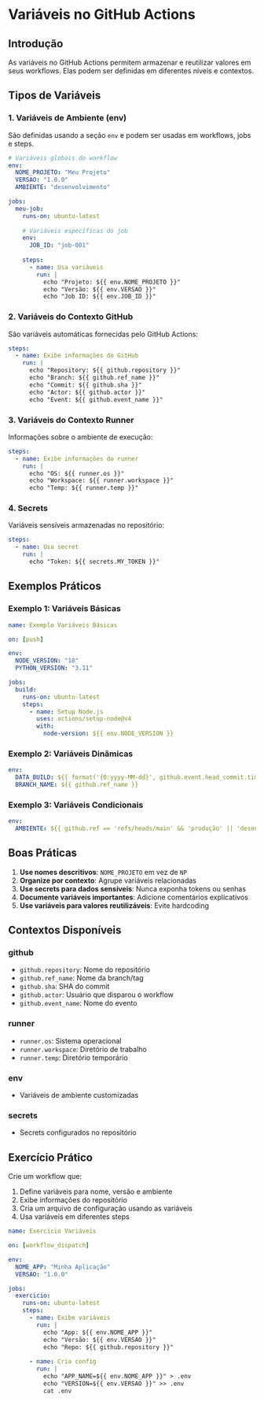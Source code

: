 # Variáveis no GitHub Actions

## Introdução

As variáveis no GitHub Actions permitem armazenar e reutilizar valores em seus workflows. Elas podem ser definidas em diferentes níveis e contextos.

## Tipos de Variáveis

### 1. Variáveis de Ambiente (env)

São definidas usando a seção `env` e podem ser usadas em workflows, jobs e steps.

```yaml
# Variáveis globais do workflow
env:
  NOME_PROJETO: "Meu Projeto"
  VERSAO: "1.0.0"
  AMBIENTE: "desenvolvimento"

jobs:
  meu-job:
    runs-on: ubuntu-latest
    
    # Variáveis específicas do job
    env:
      JOB_ID: "job-001"
      
    steps:
      - name: Usa variáveis
        run: |
          echo "Projeto: ${{ env.NOME_PROJETO }}"
          echo "Versão: ${{ env.VERSAO }}"
          echo "Job ID: ${{ env.JOB_ID }}"
```

### 2. Variáveis do Contexto GitHub

São variáveis automáticas fornecidas pelo GitHub Actions:

```yaml
steps:
  - name: Exibe informações do GitHub
    run: |
      echo "Repository: ${{ github.repository }}"
      echo "Branch: ${{ github.ref_name }}"
      echo "Commit: ${{ github.sha }}"
      echo "Actor: ${{ github.actor }}"
      echo "Event: ${{ github.event_name }}"
```

### 3. Variáveis do Contexto Runner

Informações sobre o ambiente de execução:

```yaml
steps:
  - name: Exibe informações do runner
    run: |
      echo "OS: ${{ runner.os }}"
      echo "Workspace: ${{ runner.workspace }}"
      echo "Temp: ${{ runner.temp }}"
```

### 4. Secrets

Variáveis sensíveis armazenadas no repositório:

```yaml
steps:
  - name: Usa secret
    run: |
      echo "Token: ${{ secrets.MY_TOKEN }}"
```

## Exemplos Práticos

### Exemplo 1: Variáveis Básicas

```yaml
name: Exemplo Variáveis Básicas

on: [push]

env:
  NODE_VERSION: "18"
  PYTHON_VERSION: "3.11"

jobs:
  build:
    runs-on: ubuntu-latest
    steps:
      - name: Setup Node.js
        uses: actions/setup-node@v4
        with:
          node-version: ${{ env.NODE_VERSION }}
```

### Exemplo 2: Variáveis Dinâmicas

```yaml
env:
  DATA_BUILD: ${{ format('{0:yyyy-MM-dd}', github.event.head_commit.timestamp) }}
  BRANCH_NAME: ${{ github.ref_name }}
```

### Exemplo 3: Variáveis Condicionais

```yaml
env:
  AMBIENTE: ${{ github.ref == 'refs/heads/main' && 'produção' || 'desenvolvimento' }}
```

## Boas Práticas

1. **Use nomes descritivos**: `NOME_PROJETO` em vez de `NP`
2. **Organize por contexto**: Agrupe variáveis relacionadas
3. **Use secrets para dados sensíveis**: Nunca exponha tokens ou senhas
4. **Documente variáveis importantes**: Adicione comentários explicativos
5. **Use variáveis para valores reutilizáveis**: Evite hardcoding

## Contextos Disponíveis

### github
- `github.repository`: Nome do repositório
- `github.ref_name`: Nome da branch/tag
- `github.sha`: SHA do commit
- `github.actor`: Usuário que disparou o workflow
- `github.event_name`: Nome do evento

### runner
- `runner.os`: Sistema operacional
- `runner.workspace`: Diretório de trabalho
- `runner.temp`: Diretório temporário

### env
- Variáveis de ambiente customizadas

### secrets
- Secrets configurados no repositório

## Exercício Prático

Crie um workflow que:
1. Define variáveis para nome, versão e ambiente
2. Exibe informações do repositório
3. Cria um arquivo de configuração usando as variáveis
4. Usa variáveis em diferentes steps

```yaml
name: Exercício Variáveis

on: [workflow_dispatch]

env:
  NOME_APP: "Minha Aplicação"
  VERSAO: "1.0.0"

jobs:
  exercicio:
    runs-on: ubuntu-latest
    steps:
      - name: Exibe variáveis
        run: |
          echo "App: ${{ env.NOME_APP }}"
          echo "Versão: ${{ env.VERSAO }}"
          echo "Repo: ${{ github.repository }}"
      
      - name: Cria config
        run: |
          echo "APP_NAME=${{ env.NOME_APP }}" > .env
          echo "VERSION=${{ env.VERSAO }}" >> .env
          cat .env
```
